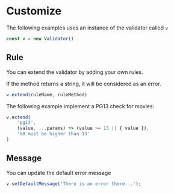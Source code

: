 # Customize

The following examples uses an instance of the validator called `v`

```js
const v = new Validator()
```

## Rule

You can extend the validator by adding your own rules.

If the method returns a string, it will be considered as an error.

```js
v.extend(ruleName, ruleMethod)
```

The following example implement a PG13 check for movies:

```js
v.extend(
    'pg13',
    (value, ...params) => (value >= 13 || { value }),
    '%0 must be higher than 13'
)
```


## Message

You can update the default error message

```js
v.setDefaultMessage('There is an error there...');
```
